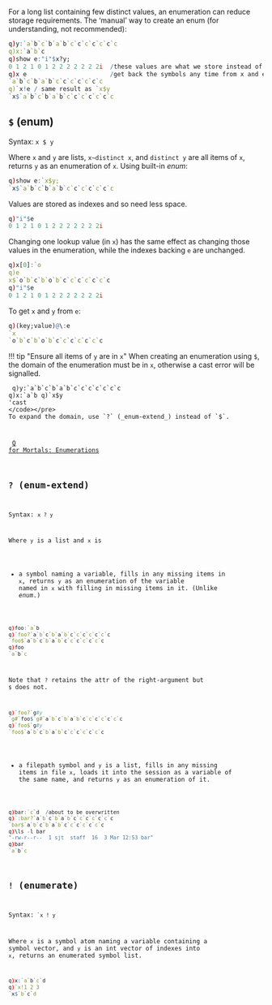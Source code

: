 For a long list containing few distinct values, an enumeration can reduce storage requirements. The ‘manual’ way to create an enum (for understanding, not recommended):
```q
q)y:`a`b`c`b`a`b`c`c`c`c`c`c`c
q)x:`a`b`c
q)show e:"i"$x?y;
0 1 2 1 0 1 2 2 2 2 2 2 2i  /these values are what we store instead of y.
q)x e                       /get back the symbols any time from x and e.
`a`b`c`b`a`b`c`c`c`c`c`c`c
q)`x!e / same result as `x$y 
`x$`a`b`c`b`a`b`c`c`c`c`c`c`c
```


## `$` (enum)

Syntax: `x $ y`

Where `x` and `y` are lists, `x~distinct x`, and `distinct y` are all items of `x`, returns `y` as an enumeration of `x`.
Using built-in _enum_:
```q
q)show e:`x$y;
`x$`a`b`c`b`a`b`c`c`c`c`c`c`c
```
Values are stored as indexes and so need less space.
```q
q)"i"$e
0 1 2 1 0 1 2 2 2 2 2 2 2i
```
Changing one lookup value (in `x`) has the same effect as changing those values in the enumeration, while the indexes backing `e` are unchanged.
```q
q)x[0]:`o
q)e
x$`o`b`c`b`o`b`c`c`c`c`c`c`c
q)"i"$e
0 1 2 1 0 1 2 2 2 2 2 2 2i
```
To get `x` and `y` from `e`:
```q
q)(key;value)@\:e
`x
`o`b`c`b`o`b`c`c`c`c`c`c`c
```

!!! tip "Ensure all items of `y` are in `x`"
    When creating an enumeration using `$`, the domain of the enumeration must be in `x`, otherwise a cast error will be signalled.
    <pre><code class="language-q">
    q)y:\`a\`b\`c\`b\`a\`b\`c\`c\`c\`c\`c\`c\`c
    q)x:\`a\`b
    q)\`x$y
    'cast
    </code></pre>
    To expand the domain, use `?` (_enum-extend_) instead of `$`.

<i class="fa fa-hand-o-right"></i> [Q for Mortals: Enumerations](http://code.kx.com/q4m3/7_Transforming_Data/#75-enumerations)


## `?` (enum-extend)

Syntax: `x ? y`

Where `y` is a list and `x` is 

- a symbol naming a variable, fills in any missing items in `x`, returns `y` as an enumeration of the variable named in `x` with filling in missing items in it. (Unlike _enum_.)
```q
q)foo:`a`b
q)`foo?`a`b`c`b`a`b`c`c`c`c`c`c`c
`foo$`a`b`c`b`a`b`c`c`c`c`c`c`c
q)foo
`a`b`c
```
Note that `?` retains the attr of the right-argument but `$` does not.
```q
q)`foo?`g#y
`g#`foo$`g#`a`b`c`b`a`b`c`c`c`c`c`c`c
q)`foo$`g#y
`foo$`a`b`c`b`a`b`c`c`c`c`c`c`c
```


- a filepath symbol and `y` is a list, fills in any missing items in file `x`, loads it into the session as a variable of the same name, and returns `y` as an enumeration of it.
```q
q)bar:`c`d  /about to be overwritten
q)`:bar?`a`b`c`b`a`b`c`c`c`c`c`c`c
`bar$`a`b`c`b`a`b`c`c`c`c`c`c`c
q)\ls -l bar
"-rw-r--r--  1 sjt  staff  16  3 Mar 12:53 bar"
q)bar
`a`b`c
```


## `!` (enumerate)

Syntax:`` `x ! y``

Where `x` is a symbol atom naming a variable containing a symbol vector, and `y` is an int vector of indexes into `x`, returns an enumerated symbol list.
```q
q)x:`a`b`c`d
q)`x!1 2 3
`x$`b`c`d
```
